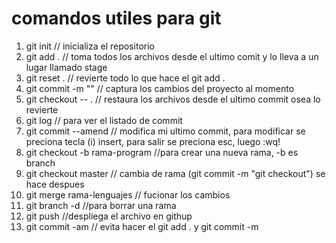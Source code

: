 # comandos utiles para git 

1. git init // inicializa el repositorio
2. git add . // toma todos los archivos desde el ultimo comit y lo lleva a un lugar llamado stage
3. git reset . // revierte todo lo que hace el git add .
4. git commit -m "" // captura los cambios del proyecto al momento 
5. git checkout -- . // restaura los archivos desde el ultimo commit osea lo revierte 
6. git log // para ver el listado de commit 
7. git commit --amend // modifica mi ultimo commit, para modificar se preciona tecla (i) insert, para salir se preciona esc, luego :wq!
8. git checkout -b rama-program //para crear una nueva rama, -b es branch 
9. git checkout master  // cambia de rama (git commit -m "git checkout") se hace despues
10. git merge rama-lenguajes // fucionar los cambios 
11. git branch -d //para borrar una rama 
12. git push //despliega el archivo en githup
13. git commit -am // evita hacer el git add . y git commit -m
